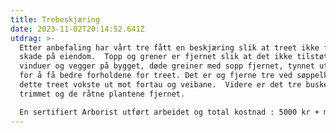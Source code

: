 ```yaml
---
title: Trebeskjæring
date: 2023-11-02T20:14:52.641Z
utdrag: >-
  Etter anbefaling har vårt tre fått en beskjæring slik at treet ikke forårsaker
  skade på eiendom.  Topp og grener er fjernet slik at det ikke tilstøter
  vinduer og vegger på bygget, døde greiner med sopp fjernet, tynnet ut greiner
  for å få bedre forholdene for treet. Det er og fjerne tre ved søppelkasse da
  dette treet vokste ut mot fortau og veibane.  Videre er det tre buskene
  trimmet og de råtne plantene fjernet. 

  En sertifiert Arborist utført arbeidet og total kostnad : 5000 kr + moms
---
```

